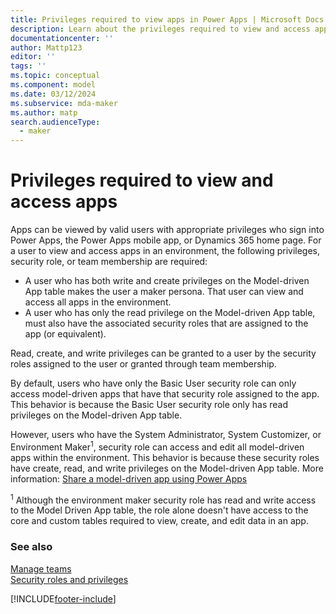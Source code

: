 ```yaml
---
title: Privileges required to view apps in Power Apps | Microsoft Docs
description: Learn about the privileges required to view and access apps in Power Apps.
documentationcenter: ''
author: Mattp123
editor: ''
tags: ''
ms.topic: conceptual
ms.component: model
ms.date: 03/12/2024
ms.subservice: mda-maker
ms.author: matp
search.audienceType: 
  - maker
---
```


# Privileges required to view and access apps

Apps can be viewed by valid users with appropriate privileges who sign into Power Apps, the Power Apps mobile app, or Dynamics 365 home page. For a user to view and access apps in an environment, the following privileges, security role, or team membership are required:

- A user who has both write and create privileges on the Model-driven App table makes the user a maker persona. That user can view and access all apps in the environment.
- A user who has only the read privilege on the Model-driven App table, must also have the associated security roles that are assigned to the app (or equivalent).

Read, create, and write privileges can be granted to a user by the security roles assigned to the user or granted through team membership.

By default, users who have only the Basic User security role can only access model-driven apps that have that security role assigned to the app. This behavior is because the Basic User security role only has read privileges on the Model-driven App table.

However, users who have the System Administrator, System Customizer, or Environment Maker<sup>1</sup>, security role can access and edit all model-driven apps within the environment. This behavior is because these security roles have create, read, and write privileges on the Model-driven App table. More information: [Share a model-driven app using Power Apps](share-model-driven-app.md)

<sup>1</sup> Although the environment maker security role has read and write access to the Model Driven App table, the role alone doesn't have access to the core and custom tables required to view, create, and edit data in an app.

### See also

[Manage teams](/power-platform/admin/manage-teams) <br />
[Security roles and privileges](/power-platform/admin/security-roles-privileges)

[!INCLUDE[footer-include](../../includes/footer-banner.md)]
